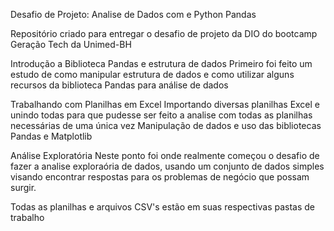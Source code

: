 Desafio de Projeto: Analise de Dados com e Python Pandas


Repositório criado para entregar o desafio de projeto da DIO do bootcamp Geração Tech da Unimed-BH


Introdução a Biblioteca Pandas e estrutura de dados Primeiro foi feito um estudo de como manipular estrutura de dados e como utilizar alguns recursos da biblioteca Pandas para análise de dados

Trabalhando com Planilhas em Excel Importando diversas planilhas Excel e unindo todas para que pudesse ser feito a analise com todas as planilhas necessárias de uma única vez Manipulação de dados e uso das bibliotecas Pandas e Matplotlib

Análise Exploratória Neste ponto foi onde realmente começou o desafio de fazer a analise exploraória de dados, usando um conjunto de dados simples visando encontrar respostas para os problemas de negócio que possam surgir.

Todas as planilhas e arquivos CSV's estão em suas respectivas pastas de trabalho
